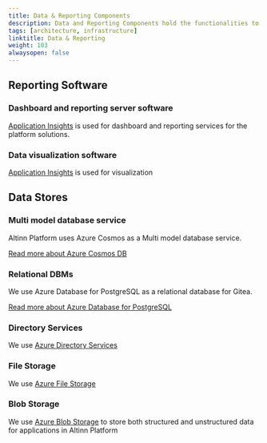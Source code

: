 ```yaml
---
title: Data & Reporting Components
description: Data and Reporting Components hold the functionalities to manage data and create business reports.
tags: [architecture, infrastructure]
linktitle: Data & Reporting
weight: 103
alwaysopen: false
---
```


## Reporting Software

### Dashboard and reporting server software

[Application Insights](https://docs.microsoft.com/en-us/azure/azure-monitor/app/app-insights-overview) is used for dashboard and reporting services for the platform solutions.


### Data visualization software

[Application Insights](https://docs.microsoft.com/en-us/azure/azure-monitor/app/app-insights-overview) is used for visualization


## Data Stores

### Multi model database service

Altinn Platform uses Azure Cosmos as a Multi model database service.

[Read more about Azure Cosmos DB](https://docs.microsoft.com/en-us/azure/cosmos-db/introduction)


### Relational DBMs

We use Azure Database for PostgreSQL as a relational database for Gitea.

[Read more about Azure Database for PostgreSQL](https://azure.microsoft.com/en-us/services/postgresql/)


### Directory Services

We use [Azure Directory Services](https://azure.microsoft.com/en-us/services/active-directory/)


### File Storage

We use [Azure File Storage](https://azure.microsoft.com/en-us/services/storage/files/)

### Blob Storage

We use [Azure Blob Storage](https://azure.microsoft.com/en-us/services/storage/blobs/) to store both structured and unstructured data for applications in Altinn Platform

